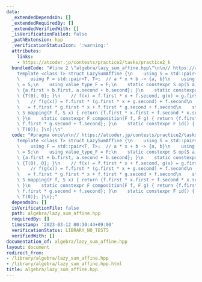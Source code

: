 ```yaml
---
data:
  _extendedDependsOn: []
  _extendedRequiredBy: []
  _extendedVerifiedWith: []
  _isVerificationFailed: false
  _pathExtension: hpp
  _verificationStatusIcon: ':warning:'
  attributes:
    links:
    - https://atcoder.jp/contests/practice2/tasks/practice2_k
  bundledCode: "#line 2 \"algebra/lazy_sum_affine.hpp\"\n\n// https://atcoder.jp/contests/practice2/tasks/practice2_k\n\
    template <class T> struct LazySumAffine {\n    using S = std::pair<T, int>;\n\
    \    using F = std::pair<T, T>;  // a * x + b -> {a, b}\n    using value_type_S\
    \ = S;\n    using value_type_F = F;\n    static constexpr S op(S a, S b) { return\
    \ {a.first + b.first, a.second + b.second}; }\n    static constexpr S e() { return\
    \ {T(0), 0}; }\n    // f(x) = f.first * x + f.second, g(x) = g.first * x + g.second\n\
    \    // f(g(x)) = f.first * (g.first * x + g.second) + f.second\n    //      \
    \   = f.first * g.first * x + f.first * g.second + f.second\n    static constexpr\
    \ S mapping(F f, S x) { return {f.first * x.first + f.second * x.second, x.second};\
    \ }\n    static constexpr F composition(F f, F g) { return {f.first * g.first,\
    \ f.first * g.second + f.second}; }\n    static constexpr F id() { return {T(1),\
    \ T(0)}; }\n};\n"
  code: "#pragma once\n\n// https://atcoder.jp/contests/practice2/tasks/practice2_k\n\
    template <class T> struct LazySumAffine {\n    using S = std::pair<T, int>;\n\
    \    using F = std::pair<T, T>;  // a * x + b -> {a, b}\n    using value_type_S\
    \ = S;\n    using value_type_F = F;\n    static constexpr S op(S a, S b) { return\
    \ {a.first + b.first, a.second + b.second}; }\n    static constexpr S e() { return\
    \ {T(0), 0}; }\n    // f(x) = f.first * x + f.second, g(x) = g.first * x + g.second\n\
    \    // f(g(x)) = f.first * (g.first * x + g.second) + f.second\n    //      \
    \   = f.first * g.first * x + f.first * g.second + f.second\n    static constexpr\
    \ S mapping(F f, S x) { return {f.first * x.first + f.second * x.second, x.second};\
    \ }\n    static constexpr F composition(F f, F g) { return {f.first * g.first,\
    \ f.first * g.second + f.second}; }\n    static constexpr F id() { return {T(1),\
    \ T(0)}; }\n};"
  dependsOn: []
  isVerificationFile: false
  path: algebra/lazy_sum_affine.hpp
  requiredBy: []
  timestamp: '2023-03-12 00:30:44+09:00'
  verificationStatus: LIBRARY_NO_TESTS
  verifiedWith: []
documentation_of: algebra/lazy_sum_affine.hpp
layout: document
redirect_from:
- /library/algebra/lazy_sum_affine.hpp
- /library/algebra/lazy_sum_affine.hpp.html
title: algebra/lazy_sum_affine.hpp
---
```

